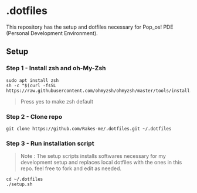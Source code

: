 # .dotfiles

This repository has the setup and dotfiles necessary for Pop_os! PDE (Personal Development Environment).

## Setup 

### **Step 1 - Install zsh and oh-My-Zsh**
```
sudo apt install zsh
sh -c "$(curl -fsSL https://raw.githubusercontent.com/ohmyzsh/ohmyzsh/master/tools/install.sh)"
```
> Press yes to make zsh default

### **Step 2 - Clone repo**
```
git clone https://github.com/Rakes-me/.dotfiles.git ~/.dotfiles
```
### **Step 3 - Run installation script**
> Note : The setup scripts installs softwares necessary for my development setup and replaces local dotfiles with the ones in this repo.
> feel free to fork and edit as needed.
```
cd ~/.dotfiles
./setup.sh
```

